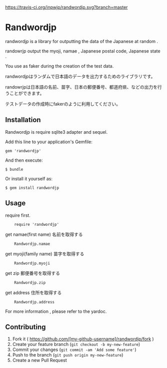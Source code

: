 https://travis-ci.org/inpwjp/randwordjp.svg?branch=master

# Randwordjp

randwordjp is a library for outputting the data of the Japanese at random .

randowrjp output the myoji, namae , Japanese postal code, Japanese state .

You use as faker during the creation of the test data.

randwordjpはランダムで日本語のデータを出力するためのライブラリです。

randowrjpは日本語の名前、苗字、日本の郵便番号、都道府県、などの出力を行うことができます。

テストデータの作成時にfakerのように利用してください。

## Installation
Randwordjp is require sqlite3 adapter and sequel.

Add this line to your application's Gemfile:

    gem 'randwordjp'

And then execute:

    $ bundle

Or install it yourself as:

    $ gem install randwordjp

## Usage

require first.

		require 'randwordjp'

get namae(first name)
名前を取得する

		Randwordjp.namae

get myoji(family name)
苗字を取得する

		Randwordjp.myoji

get zip
郵便番号を取得する

		Randwordjp.zip

get address
住所を取得する

		Randwordjp.address

For more information , please refer to the yardoc.

## Contributing

1. Fork it ( https://github.com/[my-github-username]/randwordjp/fork )
2. Create your feature branch (`git checkout -b my-new-feature`)
3. Commit your changes (`git commit -am 'Add some feature'`)
4. Push to the branch (`git push origin my-new-feature`)
5. Create a new Pull Request
